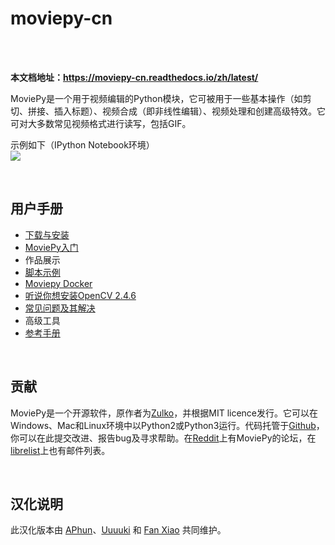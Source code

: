 # moviepy-cn

</br>
</br>

**本文档地址：https://moviepy-cn.readthedocs.io/zh/latest/**

MoviePy是一个用于视频编辑的Python模块，它可被用于一些基本操作（如剪切、拼接、插入标题）、视频合成（即非线性编辑）、视频处理和创建高级特效。它可对大多数常见视频格式进行读写，包括GIF。
</br>

示例如下（IPython Notebook环境）<br>
![](http://zulko.github.io/moviepy/_images/demo_preview1.jpeg)

</br>

## 用户手册
- [下载与安装](https://github.com/APhun/moviepy-cn/tree/master/1_下载与安装)
- [MoviePy入门](https://github.com/APhun/moviepy-cn/tree/master/2_MoviePy入门)
- 作品展示
- [脚本示例](https://github.com/APhun/moviepy-cn/tree/master/4_脚本示例)
- [Moviepy Docker](https://github.com/APhun/moviepy-cn/tree/master/5_MoviePy%20Docker)
- [听说你想安装OpenCV 2.4.6](https://github.com/APhun/moviepy-cn/tree/master/6_%E5%90%AC%E8%AF%B4%E4%BD%A0%E6%83%B3%E5%AE%89%E8%A3%85OpenCV%202.4.6)
- [常见问题及其解决](https://github.com/APhun/moviepy-cn/tree/master/7_%E5%B8%B8%E8%A7%81%E9%97%AE%E9%A2%98%E5%8F%8A%E5%85%B6%E8%A7%A3%E5%86%B3)
- 高级工具
- [参考手册](https://github.com/APhun/moviepy-cn/tree/master/9_%E5%8F%82%E8%80%83%E6%89%8B%E5%86%8C)

</br>

## 贡献
MoviePy是一个开源软件，原作者为[Zulko](https://github.com/Zulko)，并根据MIT licence发行。它可以在Windows、Mac和Linux环境中以Python2或Python3运行。代码托管于[Github](https://github.com/Zulko/moviepy)，你可以在此提交改进、报告bug及寻求帮助。在[Reddit](https://www.reddit.com/r/moviepy/)上有MoviePy的论坛，在[librelist](moviepy%40librelist.com)上也有邮件列表。

</br>

## 汉化说明
此汉化版本由 [APhun](https://github.com/APhun)、[Uuuuki](https://github.com/Uuuuki) 和 [Fan Xiao](https://github.com/fani1996) 共同维护。